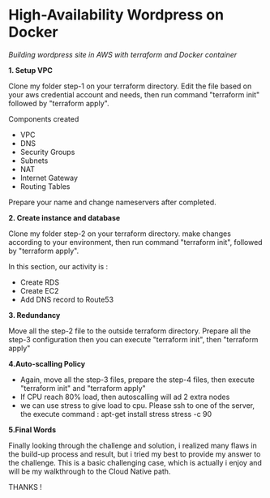 # High-Availability Wordpress on Docker

_Building wordpress site in AWS with terraform and Docker container_


**1. Setup VPC**

Clone my folder step-1 on your terraform directory. Edit the file based on your aws credential account and needs, then run command "terraform init" followed by "terraform apply".

Components created
- VPC
- DNS
- Security Groups
- Subnets
- NAT
- Internet Gateway
- Routing Tables

Prepare your name and change nameservers after completed.

**2. Create instance and database**

Clone my folder step-2 on your terraform directory. make changes according to your environment, then run command "terraform init", followed by "terraform apply".

In this section, our activity is :
- Create RDS
- Create EC2
- Add DNS record to Route53

**3. Redundancy**

Move all the step-2 file to the outside terraform directory. Prepare all the step-3 configuration then you can execute "terraform init", then "terraform apply"

**4.Auto-scalling Policy**

- Again, move all the step-3 files, prepare the step-4 files, then execute "terraform init" and "terraform apply"
- If CPU reach 80% load, then autoscalling will ad 2 extra nodes
- we can use stress to give load to cpu. Please ssh to one of the server, the execute
  command : apt-get install stress
            stress -c 90
            
 **5.Final Words**
 
 Finally looking through the challenge and solution, i realized many flaws in the build-up process and result, but i tried my best to provide my answer to the challenge. This is a basic challenging case, which is actually i enjoy and will be my walkthrough to the Cloud Native path.
 
THANKS !
